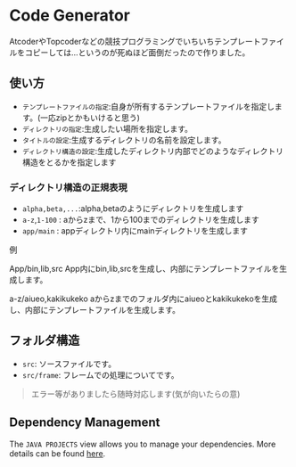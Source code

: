 # Code Generator

AtcoderやTopcoderなどの競技プログラミングでいちいちテンプレートファイルをコピーしては...というのが死ぬほど面倒だったので作りました。

## 使い方

- `テンプレートファイルの指定`:自身が所有するテンプレートファイルを指定します。(一応zipとかもいけると思う)
- `ディレクトリの指定`:生成したい場所を指定します。
- `タイトルの設定`:生成するディレクトリの名前を設定します。
- `ディレクトリ構造の設定`:生成したディレクトリ内部でどのようなディレクトリ構造をとるかを指定します

### ディレクトリ構造の正規表現

- `alpha,beta,...`:alpha,betaのようにディレクトリを生成します
- `a-z`,`1-100` : aからzまで、1から100までのディレクトリを生成します
- `app/main` : appディレクトリ内にmainディレクトリを生成します

例

App/bin,lib,src
App内にbin,lib,srcを生成し、内部にテンプレートファイルを生成します。

a-z/aiueo,kakikukeko
aからzまでのフォルダ内にaiueoとkakikukekoを生成し、内部にテンプレートファイルを生成します。
## フォルダ構造

- `src`: ソースファイルです。
- `src/frame`: フレームでの処理についてです。

> エラー等がありましたら随時対応します(気が向いたらの意)

## Dependency Management

The `JAVA PROJECTS` view allows you to manage your dependencies. More details can be found [here](https://github.com/microsoft/vscode-java-dependency#manage-dependencies).
